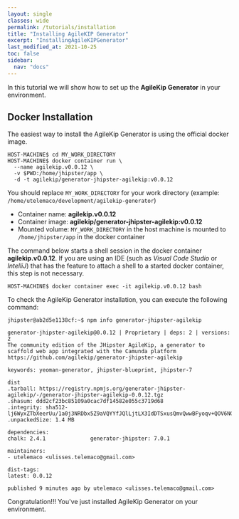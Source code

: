 ```yaml
---
layout: single
classes: wide
permalink: /tutorials/installation
title: "Installing AgileKIP Generator"
excerpt: "InstallingAgileKIPGenerator"
last_modified_at: 2021-10-25
toc: false
sidebar:
  nav: "docs"
---
```


In this tutorial we will show how to set up the **AgileKip Generator** in your environment.

## Docker Installation 

The easiest way to install the AgileKip Generator is using the official docker image. 

```
HOST-MACHINE$ cd MY_WORK_DIRECTORY
HOST-MACHINE$ docker container run \
  --name agilekip.v0.0.12 \
  -v $PWD:/home/jhipster/app \
  -d -t agilekip/generator-jhipster-agilekip:v0.0.12
```

You should replace `MY_WORK_DIRECTORY` for your work directory (example: `/home/utelemaco/development/agilekip-generator`)

* Container name: **agilekip.v0.0.12**
* Container image: **agilekip/generator-jhipster-agilekip:v0.0.12**
* Mounted volume: `MY_WORK_DIRECTORY` in the host machine is mounted to `/home/jhipster/app` in the docker container


The command below starts a shell session in the docker container **agilekip.v0.0.12**. 
If you are using an IDE (such as *Visual Code Studio* or *IntelliJ*) that has the feature to attach a shell to a started docker container, this step is not necessary.

    HOST-MACHINE$ docker container exec -it agilekip.v0.0.12 bash

To check the AgileKip Generator installation, you can execute the following command: 

```
jhipster@ab2d5e1138cf:~$ npm info generator-jhipster-agilekip

generator-jhipster-agilekip@0.0.12 | Proprietary | deps: 2 | versions: 2
The community edition of the JHipster AgileKip, a generator to scaffold web app integrated with the Camunda platform
https://github.com/agilekip/generator-jhipster-agilekip

keywords: yeoman-generator, jhipster-blueprint, jhipster-7

dist
.tarball: https://registry.npmjs.org/generator-jhipster-agilekip/-/generator-jhipster-agilekip-0.0.12.tgz
.shasum: ddd2cf23bc85109a0cac7df14582e055c3719d68
.integrity: sha512-lj6WyxZTbXeerUu/1a0j3NRDbx5Z9aVQYYfJQlLjtLX3IdDTSxusQmvQwwBFyoqv+QOV6NGD428P1ukPIxgftQ==
.unpackedSize: 1.4 MB

dependencies:
chalk: 2.4.1              generator-jhipster: 7.0.1 

maintainers:
- utelemaco <ulisses.telemaco@gmail.com>

dist-tags:
latest: 0.0.12  

published 9 minutes ago by utelemaco <ulisses.telemaco@gmail.com>
```

Congratulation!!! You've just installed AgileKip Generator on your environment.



    
